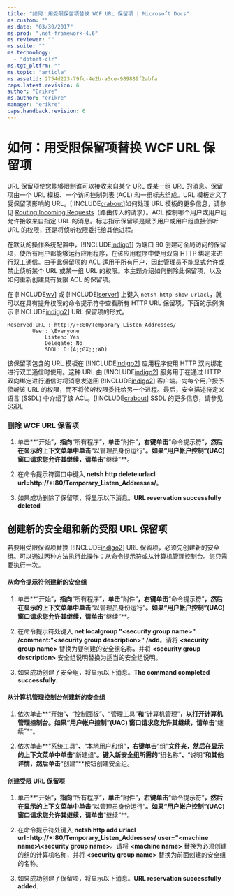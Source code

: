 ```yaml
---
title: "如何：用受限保留项替换 WCF URL 保留项 | Microsoft Docs"
ms.custom: ""
ms.date: "03/30/2017"
ms.prod: ".net-framework-4.6"
ms.reviewer: ""
ms.suite: ""
ms.technology: 
  - "dotnet-clr"
ms.tgt_pltfrm: ""
ms.topic: "article"
ms.assetid: 2754d223-79fc-4e2b-a6ce-989889f2abfa
caps.latest.revision: 6
author: "Erikre"
ms.author: "erikre"
manager: "erikre"
caps.handback.revision: 6
---
```

# 如何：用受限保留项替换 WCF URL 保留项
URL 保留项使您能够限制谁可以接收来自某个 URL 或某一组 URL 的消息。保留项由一个 URL 模板、一个访问控制列表 \(ACL\) 和一组标志组成。URL 模板定义了受保留项影响的 URL。[!INCLUDE[crabout](../../../../includes/crabout-md.md)]如何处理 URL 模板的更多信息，请参见 [Routing Incoming Requests](http://go.microsoft.com/fwlink/?LinkId=136764)（路由传入的请求）。ACL 控制哪个用户或用户组允许接收来自指定 URL 的消息。标志指示保留项是赋予用户或用户组直接侦听 URL 的权限，还是将侦听权限委托给其他进程。  
  
 在默认的操作系统配置中，[!INCLUDE[indigo1](../../../../includes/indigo1-md.md)] 为端口 80 创建可全局访问的保留项，使所有用户都能够运行应用程序，在该应用程序中使用双向 HTTP 绑定来进行双工通信。由于此保留项的 ACL 适用于所有用户，因此管理员不能显式允许或禁止侦听某个 URL 或某一组 URL 的权限。本主题介绍如何删除此保留项，以及如何重新创建具有受限 ACL 的保留项。  
  
 在 [!INCLUDE[wv](../../../../includes/wv-md.md)] 或 [!INCLUDE[lserver](../../../../includes/lserver-md.md)] 上键入 `netsh http show urlacl`，就可以在具有提升权限的命令提示符中查看所有 HTTP URL 保留项。下面的示例演示 [!INCLUDE[indigo2](../../../../includes/indigo2-md.md)] URL 保留项的形式。  
  
```  
Reserved URL : http://+:80/Temporary_Listen_Addresses/  
        User: \Everyone  
            Listen: Yes  
            Delegate: No  
            SDDL: D:(A;;GX;;;WD)  
```  
  
 该保留项包含的 URL 模板在 [!INCLUDE[indigo2](../../../../includes/indigo2-md.md)] 应用程序使用 HTTP 双向绑定进行双工通信时使用。这种 URL 由 [!INCLUDE[indigo2](../../../../includes/indigo2-md.md)] 服务用于在通过 HTTP 双向绑定进行通信时将消息发送回 [!INCLUDE[indigo2](../../../../includes/indigo2-md.md)] 客户端。向每个用户授予侦听该 URL 的权限，而不将侦听权限委托给另一个进程。最后，安全描述符定义语言 \(SSDL\) 中介绍了该 ACL。[!INCLUDE[crabout](../../../../includes/crabout-md.md)] SSDL 的更多信息，请参见 [SSDL](http://go.microsoft.com/fwlink/?LinkId=136789)  
  
### 删除 WCF URL 保留项  
  
1.  单击**“开始”**，指向**“所有程序”**，单击**“附件”**，右键单击**“命令提示符”**，然后在显示的上下文菜单中单击**“以管理员身份运行”**。如果“用户帐户控制”\(UAC\) 窗口请求您允许其继续，请单击**“继续”**。  
  
2.  在命令提示符窗口中键入 **netsh http delete urlacl url\=http:\/\/\+:80\/Temporary\_Listen\_Addresses\/**。  
  
3.  如果成功删除了保留项，将显示以下消息。**URL reservation successfully deleted**  
  
## 创建新的安全组和新的受限 URL 保留项  
 若要用受限保留项替换 [!INCLUDE[indigo2](../../../../includes/indigo2-md.md)] URL 保留项，必须先创建新的安全组。可以通过两种方法执行此操作：从命令提示符或从计算机管理控制台。您只需要执行一次。  
  
#### 从命令提示符创建新的安全组  
  
1.  单击**“开始”**，指向**“所有程序”**，单击**“附件”**，右键单击**“命令提示符”**，然后在显示的上下文菜单中单击**“以管理员身份运行”**。如果“用户帐户控制”\(UAC\) 窗口请求您允许其继续，请单击**“继续”**。  
  
2.  在命令提示符处键入 **net localgroup "\<security group name\>" \/comment:"\<security group description\>" \/add**。请将 **\<security group name\>** 替换为要创建的安全组名称，并将 **\<security group description\>** 安全组说明替换为适当的安全组说明。  
  
3.  如果成功创建了安全组，将显示以下消息。**The command completed successfully.**  
  
#### 从计算机管理控制台创建新的安全组  
  
1.  依次单击**“开始”**、**“控制面板”**、**“管理工具”**和**“计算机管理”**，以打开计算机管理控制台。如果“用户帐户控制”\(UAC\) 窗口请求您允许其继续，请单击**“继续”**。  
  
2.  依次单击**“系统工具”**、**“本地用户和组”**，右键单击**“组”**文件夹，然后在显示的上下文菜单中单击**“新建组”**。键入新安全组所需的**“组名称”**、**“说明”**和其他详情，然后单击**“创建”**按钮创建安全组。  
  
#### 创建受限 URL 保留项  
  
1.  单击**“开始”**，指向**“所有程序”**，单击**“附件”**，右键单击**“命令提示符”**，然后在显示的上下文菜单中单击**“以管理员身份运行”**。如果“用户帐户控制”\(UAC\) 窗口请求您允许其继续，请单击**“继续”**。  
  
2.  在命令提示符处键入 **netsh http add urlacl url\=http:\/\/\+:80\/Temporary\_Listen\_Addresses\/ user\="\<machine name\>\\\<security group name\>**。请将 **\<machine name\>** 替换为必须创建的组的计算机名称，并将 **\<security group name\>** 替换为前面创建的安全组的名称。  
  
3.  如果成功创建了保留项，将显示以下消息。**URL reservation successfully added**.
